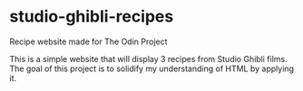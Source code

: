# studio-ghibli-recipes
Recipe website made for The Odin Project

This is a simple website that will display 3 recipes from Studio Ghibli films.
The goal of this project is to solidify my understanding of HTML by applying it.